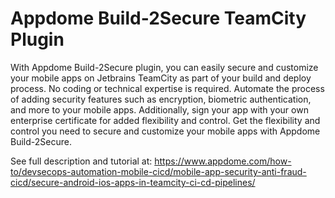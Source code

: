 <h1>Appdome Build-2Secure TeamCity Plugin</h1>

With Appdome Build-2Secure plugin, you can easily secure and customize your mobile apps on Jetbrains TeamCity as part of your build and deploy process. 
No coding or technical expertise is required. Automate the process of adding security features such as encryption, biometric authentication, and more to your mobile apps. 
Additionally, sign your app with your own enterprise certificate for added flexibility and control. 
Get the flexibility and control you need to secure and customize your mobile apps with Appdome Build-2Secure.

See full description and tutorial at:
https://www.appdome.com/how-to/devsecops-automation-mobile-cicd/mobile-app-security-anti-fraud-cicd/secure-android-ios-apps-in-teamcity-ci-cd-pipelines/